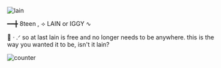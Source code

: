 ![lain](https://github.com/user-attachments/assets/ebc31287-3d46-4e4f-a114-ac3470fa0781)

━━╋ 8teen , ⟢ LAIN or IGGY     ∿

   🪽      ‧ .ᐟ    so at last lain is free and no longer needs to be anywhere. this is the way you wanted it to be, isn't it lain?

![counter](https://komarev.com/ghpvc/?username=KYABAHO&label=HOW+MANY+ANGELS+VIEWED_MY+PAGE)


